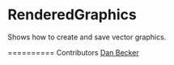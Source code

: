 RenderedGraphics
==========

Shows how to create and save vector graphics.

==========
Contributors
   <a href="mailto:dan@danbecker.info">Dan Becker</a>